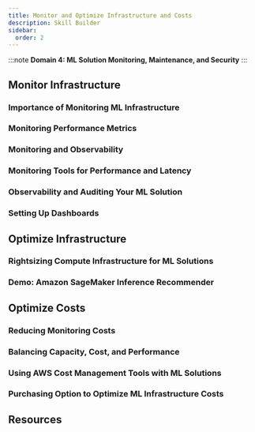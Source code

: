 ```yaml
---
title: Monitor and Optimize Infrastructure and Costs
description: Skill Builder
sidebar:
  order: 2
---
```

:::note
**Domain 4: ML Solution Monitoring, Maintenance, and Security**
:::

## Monitor Infrastructure

### Importance of Monitoring ML Infrastructure

### Monitoring Performance Metrics

### Monitoring and Observability

### Monitoring Tools for Performance and Latency

### Observability and Auditing Your ML Solution

### Setting Up Dashboards

## Optimize Infrastructure

### Rightsizing Compute Infrastructure for ML Solutions

### Demo: Amazon SageMaker Inference Recommender

## Optimize Costs

### Reducing Monitoring Costs

### Balancing Capacity, Cost, and Performance

### Using AWS Cost Management Tools with ML Solutions

### Purchasing Option to Optimize ML Infrastructure Costs

## Resources
